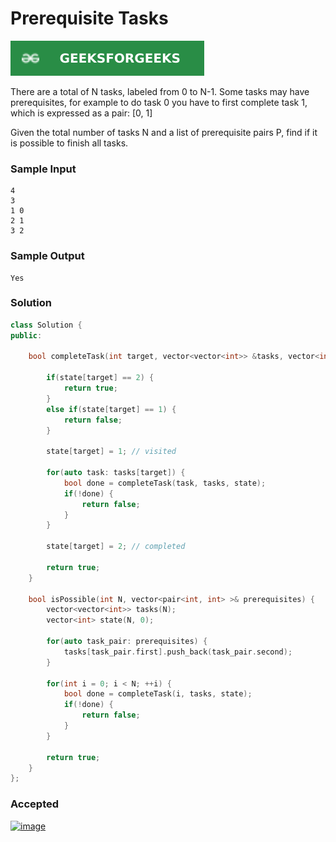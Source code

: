 # Prerequisite Tasks

[![Problem Link](../assets/gfg.svg)](https://practice.geeksforgeeks.org/problems/prerequisite-tasks/1/#)

There are a total of N tasks, labeled from 0 to N-1. Some tasks may have prerequisites, for example to do task 0 you have to first complete task 1, which is expressed as a pair: [0, 1]

Given the total number of tasks N and a list of prerequisite pairs P, find if it is possible to finish all tasks.

### Sample Input
```
4
3
1 0
2 1
3 2
```
### Sample Output
```
Yes
```

### Solution
```cpp
class Solution {
public:

    bool completeTask(int target, vector<vector<int>> &tasks, vector<int> &state) {

        if(state[target] == 2) {
            return true;
        }
        else if(state[target] == 1) {
            return false;
        }

        state[target] = 1; // visited

        for(auto task: tasks[target]) {
            bool done = completeTask(task, tasks, state);
            if(!done) {
                return false;
            }
        }

        state[target] = 2; // completed

        return true;
    }

	bool isPossible(int N, vector<pair<int, int> >& prerequisites) {
	    vector<vector<int>> tasks(N);
	    vector<int> state(N, 0);

	    for(auto task_pair: prerequisites) {
	        tasks[task_pair.first].push_back(task_pair.second);
	    }

        for(int i = 0; i < N; ++i) {
            bool done = completeTask(i, tasks, state);
            if(!done) {
                return false;
            }
        }

	    return true;
	}
};
```

### Accepted
[![image](https://user-images.githubusercontent.com/44930179/149088955-394f5dea-4e42-40d2-8954-8c205e0db4cf.png)](https://practice.geeksforgeeks.org/viewSol.php?subId=9407a8a44472b1a5dbd29fd22e86ec5c&pid=702128&user=jhasuraj)
